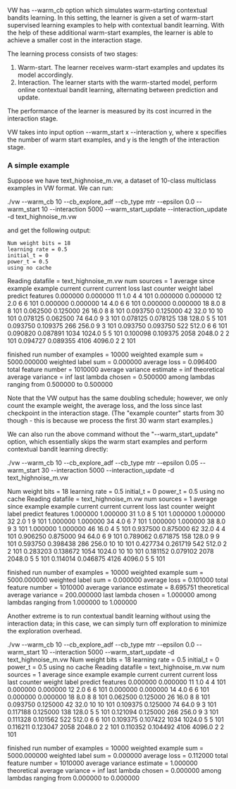 VW has --warm_cb option which simulates warm-starting contextual bandits learning. In this setting, the learner is given a set of warm-start supervised learning examples to help with contextual bandit learning. With the help of these additional warm-start examples, the learner is able to achieve a smaller cost in the interaction stage.

The learning process consists of two stages:

1. Warm-start. The learner receives warm-start examples and updates its model accordingly.
2. Interaction. The learner starts with the warm-started model, perform online contextual bandit learning, alternating between prediction and update. 

The performance of the learner is measured by its cost incurred in the interaction stage.

VW takes into input option --warm_start x --interaction y, where x specifies the number of warm start examples, and y is the length of the interaction stage. 

### A simple example

Suppose we have text_highnoise_m.vw, a dataset of 10-class multiclass examples in VW format. We can run:

./vw --warm_cb 10 --cb_explore_adf --cb_type mtr --epsilon 0.0 --warm_start 10 --interaction 5000 --warm_start_update --interaction_update -d text_highnoise_m.vw

and get the following output:

    Num weight bits = 18
    learning rate = 0.5
    initial_t = 0
    power_t = 0.5
    using no cache
Reading datafile = text_highnoise_m.vw
num sources = 1
average  since         example        example  current  current  current
loss     last          counter         weight    label  predict features
0.000000 0.000000           11            1.0        4        4      101
0.000000 0.000000           12            2.0        6        6      101
0.000000 0.000000           14            4.0        6        6      101
0.000000 0.000000           18            8.0        8        8      101
0.062500 0.125000           26           16.0        8        8      101
0.093750 0.125000           42           32.0       10       10      101
0.078125 0.062500           74           64.0        9        3      101
0.078125 0.078125          138          128.0        5        5      101
0.093750 0.109375          266          256.0        9        3      101
0.093750 0.093750          522          512.0        6        6      101
0.090820 0.087891         1034         1024.0        5        5      101
0.100098 0.109375         2058         2048.0        2        2      101
0.094727 0.089355         4106         4096.0        2        2      101

finished run
number of examples = 10000
weighted example sum = 5000.000000
weighted label sum = 0.000000
average loss = 0.096400
total feature number = 1010000
average variance estimate = inf
theoretical average variance = inf
last lambda chosen = 0.500000 among lambdas ranging from 0.500000 to 0.500000

Note that the VW output has the same doubling schedule; however, we only count the example weight, the average loss, and the loss since last checkpoint in the interaction stage. (The "example counter" starts from 30 though - this is because we process the first 30 warm start examples.)

We can also run the above command without the "--warm_start_update" option, which essentially skips the warm start examples and perform contextual bandit learning directly:

./vw --warm_cb 10 --cb_explore_adf --cb_type mtr --epsilon 0.05 --warm_start 30 --interaction 5000 --interaction_update -d text_highnoise_m.vw

Num weight bits = 18
learning rate = 0.5
initial_t = 0
power_t = 0.5
using no cache
Reading datafile = text_highnoise_m.vw
num sources = 1
average  since         example        example  current  current  current
loss     last          counter         weight    label  predict features
1.000000 1.000000           31            1.0        8        5      101
1.000000 1.000000           32            2.0        1        9      101
1.000000 1.000000           34            4.0        6        7      101
1.000000 1.000000           38            8.0        9        3      101
1.000000 1.000000           46           16.0        4        5      101
0.937500 0.875000           62           32.0        4        4      101
0.906250 0.875000           94           64.0        6        9      101
0.789062 0.671875          158          128.0        9        9      101
0.593750 0.398438          286          256.0       10       10      101
0.427734 0.261719          542          512.0        2        2      101
0.283203 0.138672         1054         1024.0       10       10      101
0.181152 0.079102         2078         2048.0        5        5      101
0.114014 0.046875         4126         4096.0        5        5      101

finished run
number of examples = 10000
weighted example sum = 5000.000000
weighted label sum = 0.000000
average loss = 0.101000
total feature number = 1010000
average variance estimate = 8.695751
theoretical average variance = 200.000000
last lambda chosen = 1.000000 among lambdas ranging from 1.000000 to 1.000000

Another extreme is to run contextual bandit learning without using the interaction data; in this case, we can simply turn off exploration to minimize the exploration overhead.

./vw --warm_cb 10 --cb_explore_adf --cb_type mtr --epsilon 0.0 --warm_start 10 --interaction 5000 --warm_start_update -d text_highnoise_m.vw
Num weight bits = 18
learning rate = 0.5
initial_t = 0
power_t = 0.5
using no cache
Reading datafile = text_highnoise_m.vw
num sources = 1
average  since         example        example  current  current  current
loss     last          counter         weight    label  predict features
0.000000 0.000000           11            1.0        4        4      101
0.000000 0.000000           12            2.0        6        6      101
0.000000 0.000000           14            4.0        6        6      101
0.000000 0.000000           18            8.0        8        8      101
0.062500 0.125000           26           16.0        8        8      101
0.093750 0.125000           42           32.0       10       10      101
0.109375 0.125000           74           64.0        9        3      101
0.117188 0.125000          138          128.0        5        5      101
0.121094 0.125000          266          256.0        9        3      101
0.111328 0.101562          522          512.0        6        6      101
0.109375 0.107422         1034         1024.0        5        5      101
0.116211 0.123047         2058         2048.0        2        2      101
0.110352 0.104492         4106         4096.0        2        2      101

finished run
number of examples = 10000
weighted example sum = 5000.000000
weighted label sum = 0.000000
average loss = 0.112000
total feature number = 1010000
average variance estimate = 1.000000
theoretical average variance = inf
last lambda chosen = 0.000000 among lambdas ranging from 0.000000 to 0.000000
